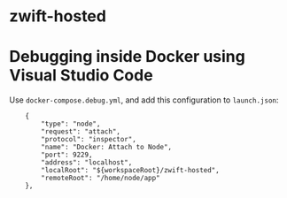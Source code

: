 # zwift-hosted

# Debugging inside Docker using Visual Studio Code

Use `docker-compose.debug.yml`, and add this configuration to `launch.json`:

        {
            "type": "node",
            "request": "attach",
            "protocol": "inspector",
            "name": "Docker: Attach to Node",
            "port": 9229,
            "address": "localhost",
            "localRoot": "${workspaceRoot}/zwift-hosted",
            "remoteRoot": "/home/node/app"
        },
